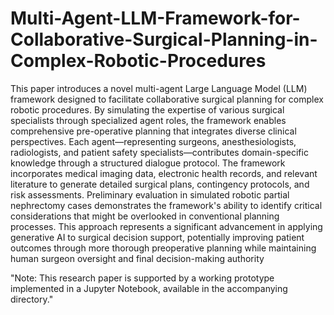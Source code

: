 # Multi-Agent-LLM-Framework-for-Collaborative-Surgical-Planning-in-Complex-Robotic-Procedures

This paper introduces a novel multi-agent Large Language Model (LLM) framework designed to facilitate collaborative surgical planning for complex robotic procedures. By simulating the expertise of various surgical specialists through specialized agent roles, the framework enables comprehensive pre-operative planning that integrates diverse clinical perspectives. Each agent—representing surgeons, anesthesiologists, radiologists, and patient safety specialists—contributes domain-specific knowledge through a structured dialogue protocol. The framework incorporates medical imaging data, electronic health records, and relevant literature to generate detailed surgical plans, contingency protocols, and risk assessments. Preliminary evaluation in simulated robotic partial nephrectomy cases demonstrates the framework's ability to identify critical considerations that might be overlooked in conventional planning processes. This approach represents a significant advancement in applying generative AI to surgical decision support, potentially improving patient outcomes through more thorough preoperative planning while maintaining human surgeon oversight and final decision-making authority


"Note: This research paper is supported by a working prototype implemented in a Jupyter Notebook, available in the accompanying directory."
